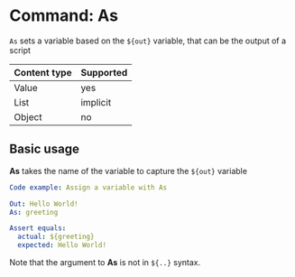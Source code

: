 # Command: As

`As` sets a variable based on the `${out}` variable, that can be the output of a script

| Content type | Supported |
|--------------|-----------|
| Value        | yes       |
| List         | implicit  |
| Object       | no        |

## Basic usage

**As** takes the name of the variable to capture the `${out}` variable

```yaml
Code example: Assign a variable with As

Out: Hello World!
As: greeting

Assert equals:
  actual: ${greeting}
  expected: Hello World!
```

Note that the argument to **As** is not in `${..}` syntax.